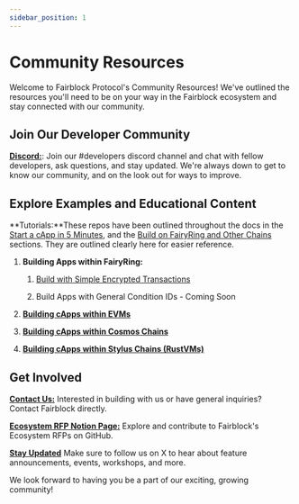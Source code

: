 ```yaml
---
sidebar_position: 1
---
```

# Community Resources

Welcome to Fairblock Protocol's Community Resources! We've outlined the resources you'll need to be on your way in the Fairblock ecosystem and stay connected with our community.

## Join Our Developer Community

[**Discord:**](https://discord.gg/jhNBCCAMPK): Join our #developers discord channel and chat with fellow developers, ask questions, and stay updated. We're always down to get to know our community, and on the look out for ways to improve.

## Explore Examples and Educational Content

**Tutorials:**These repos have been outlined throughout the docs in the [Start a cApp in 5 Minutes](../start-a-capp-in-5-minutes/), and the [Build on FairyRing and Other Chains](../build/build.md) sections. They are outlined clearly here for easier reference.

1. **Building Apps within FairyRing:**

    1. [Build with Simple Encrypted Transactions](../build/fairyring/fairyring_encrypted_msg.md)

    2. Build Apps with General Condition IDs - Coming Soon

2. **[Building cApps within EVMs](../build/evms/evms.md)**

3. **[Building cApps within Cosmos Chains](../build/cosmos/cosmos_privgov.md)**

4. **[Building cApps within Stylus Chains (RustVMs)](../build/Arbitrum/stylus_rustvm.md)**

## Get Involved

[**Contact Us:**](https://form.typeform.com/to/MtEp1IZ1) Interested in building with us or have general inquiries? Contact Fairblock directly.

[**Ecosystem RFP Notion Page:**](https://fairblock.notion.site/Fairblock-Builders-Program-RFP-List-69cd0c7747904e89bd27257a359a80f1?pvs=74) Explore and contribute to Fairblock's Ecosystem RFPs on GitHub. 

[**Stay Updated**](https://x.com/0xfairblock) 
Make sure to follow us on X to hear about feature announcements, events, workshops, and more.

We look forward to having you be a part of our exciting, growing community!